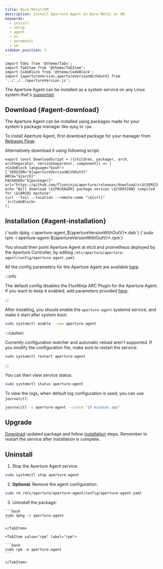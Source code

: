```yaml
---
title: Bare Metal/VM
description: Install Aperture Agent on Bare Metal or VM
keywords:
  - install
  - setup
  - agent
  - os
  - baremetal
  - vm
sidebar_position: 3
---
```


```mdx-code-block
import Tabs from '@theme/Tabs';
import TabItem from '@theme/TabItem';
import CodeBlock from '@theme/CodeBlock';
import {apertureVersion,apertureVersionWithOutV} from '../../../apertureVersion.js';

```

The Aperture Agent can be installed as a system service on any Linux system
that's [supported](supported-platforms.md).

## Download {#agent-download}

The Aperture Agent can be installed using packages made for your system's
package manager like `dpkg` or `rpm`.

To install Aperture Agent, first download package for your manager from
[Releases Page](https://github.com/fluxninja/aperture/releases/latest).

Alternatively download it using following script:

```mdx-code-block
export const DownloadScript = ({children, packager, arch, archSeparator, versionSeparator, component}) => (
<CodeBlock language="bash">
{`VERSION="${apertureVersionWithOutV}"
ARCH="${arch}"
PACKAGER="${packager}"
url="https://github.com/fluxninja/aperture/releases/download/v\${VERSION}/${component}${versionSeparator}\${VERSION}${archSeparator}\${ARCH}.\${PACKAGER}"
echo "Will download \${PACKAGER} package version \${VERSION} compiled for \${ARCH} machine"
curl --fail --location --remote-name "\${url}"
`}</CodeBlock>
);
```

<Tabs groupId="packageManager" queryString>
  <TabItem value="dpkg" label="dpkg">
    <DownloadScript packager="deb" arch="amd64" archSeparator="_" versionSeparator="_" component="aperture-agent" />
  </TabItem>
  <TabItem value="rpm" label="rpm">
    <DownloadScript packager="rpm" arch="x86_64" archSeparator="." versionSeparator="-" component="aperture-agent" />
  </TabItem>
</Tabs>

## Installation {#agent-installation}

<Tabs groupId="packageManager" queryString>
  <TabItem value="dpkg" label="dpkg">
    <CodeBlock language="bash">{`sudo dpkg -i aperture-agent_${apertureVersionWithOutV}*.deb`}</CodeBlock>
  </TabItem>
  <TabItem value="rpm" label="rpm">
    <CodeBlock language="bash">{`sudo rpm -i aperture-agent-${apertureVersionWithOutV}*.rpm`}</CodeBlock>
  </TabItem>
</Tabs>

You should then point Aperture Agent at etcd and prometheus deployed by the
Aperture Controller, by editing
`/etc/aperture/aperture-agent/config/aperture-agent.yaml`.

All the config parameters for the Aperture Agent are available
[here](/reference/configuration/agent.md).

:::info

The default config disables the FluxNinja ARC Plugin for the Aperture Agent. If
you want to keep it enabled, add parameters provided
[here](/arc/plugin.md#configuration).

:::

After installing, you should enable the `aperture-agent` systemd service, and
make it start after system boot:

```bash
sudo systemctl enable --now aperture-agent
```

:::caution

Currently configuration watcher and automatic reload aren't supported. If you
modify the configuration file, make sure to restart the service:

```bash
sudo systemctl restart aperture-agent
```

:::

You can then view service status:

```bash
sudo systemctl status aperture-agent
```

To view the logs, when default log configuration is used, you can use
`journalctl`:

```bash
journalctl -u aperture-agent --since "15 minutes ago"
```

## Upgrade

[Download](#agent-download) updated package and follow
[installation](#agent-installation) steps. Remember to restart the service after
installation is complete.

## Uninstall

1. Stop the Aperture Agent service:

```bash
sudo systemctl stop aperture-agent
```

2. **Optional**: Remove the agent configuration:

```bash
sudo rm /etc/aperture/aperture-agent/config/aperture-agent.yaml
```

3. Uninstall the package:

  <Tabs groupId="packageManager" queryString>
    <TabItem value="dpkg" label="dpkg">

    ```bash
    sudo dpkg -r aperture-agent
    ```

    </TabItem>

    <TabItem value="rpm" label="rpm">

    ```bash
    sudo rpm -e aperture-agent
    ```

    </TabItem>

  </Tabs>
